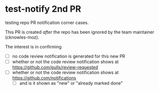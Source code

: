 # test-notify 2nd PR
testing repo PR notification corner cases.

This PR is created _after_ the repo has been ignored by the team maintainer (cknowles-moz).

The interest is in confirming
- [ ] no code review notification is generated for this new PR
- [ ] whether or not the code review notification shows at https://github.com/pulls/review-requested
- [ ] whether or not the code review notification shows at https://github.com/notifications
  - [ ] and is it shown as "new" or "already marked done"

